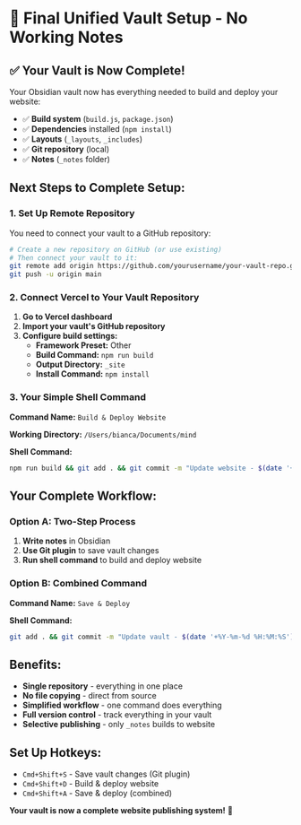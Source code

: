 # 🎯 Final Unified Vault Setup - No Working Notes

## **✅ Your Vault is Now Complete!**

Your Obsidian vault now has everything needed to build and deploy your website:

- ✅ **Build system** (`build.js`, `package.json`)
- ✅ **Dependencies** installed (`npm install`)
- ✅ **Layouts** (`_layouts`, `_includes`)
- ✅ **Git repository** (local)
- ✅ **Notes** (`_notes` folder)

## **Next Steps to Complete Setup:**

### **1. Set Up Remote Repository**

You need to connect your vault to a GitHub repository:

```bash
# Create a new repository on GitHub (or use existing)
# Then connect your vault to it:
git remote add origin https://github.com/yourusername/your-vault-repo.git
git push -u origin main
```

### **2. Connect Vercel to Your Vault Repository**

1. **Go to Vercel dashboard**
2. **Import your vault's GitHub repository**
3. **Configure build settings:**
   - **Framework Preset:** Other
   - **Build Command:** `npm run build`
   - **Output Directory:** `_site`
   - **Install Command:** `npm install`

### **3. Your Simple Shell Command**

**Command Name:** `Build & Deploy Website`

**Working Directory:** `/Users/bianca/Documents/mind`

**Shell Command:**
```bash
npm run build && git add . && git commit -m "Update website - $(date '+%Y-%m-%d %H:%M:%S')" && git push origin main
```

## **Your Complete Workflow:**

### **Option A: Two-Step Process**
1. **Write notes** in Obsidian
2. **Use Git plugin** to save vault changes
3. **Run shell command** to build and deploy website

### **Option B: Combined Command**
**Command Name:** `Save & Deploy`

**Shell Command:**
```bash
git add . && git commit -m "Update vault - $(date '+%Y-%m-%d %H:%M:%S')" && git push origin main && npm run build && git add . && git commit -m "Update website - $(date '+%Y-%m-%d %H:%M:%S')" && git push origin main
```

## **Benefits:**
- **Single repository** - everything in one place
- **No file copying** - direct from source
- **Simplified workflow** - one command does everything
- **Full version control** - track everything in your vault
- **Selective publishing** - only `_notes` builds to website

## **Set Up Hotkeys:**
- `Cmd+Shift+S` - Save vault changes (Git plugin)
- `Cmd+Shift+D` - Build & deploy website
- `Cmd+Shift+A` - Save & deploy (combined)

**Your vault is now a complete website publishing system!** 🚀

